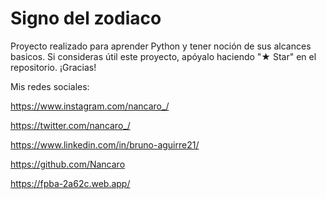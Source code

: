 # Signo del zodiaco
 
Proyecto realizado para aprender Python y tener noción de sus alcances basicos. Si consideras útil este proyecto, apóyalo haciendo "★ Star" en el repositorio. ¡Gracias!

Mis redes sociales:

https://www.instagram.com/nancaro_/

https://twitter.com/nancaro_/

https://www.linkedin.com/in/bruno-aguirre21/

https://github.com/Nancaro

https://fpba-2a62c.web.app/
